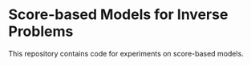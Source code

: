 # Score-based Models for Inverse Problems 

This repository contains code for experiments on score-based models.
